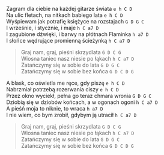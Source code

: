 Zagram dla ciebie na każdej gitarze świata            `e h C D`  
Na ulic fletach, na nitkach babiego lata             `e h C D`  
Wyśpiewam jak potrafię księżyce na rozstajach         `G D G C`  
I wrześnie, i stycznie, i maje                        `h C a7 D`  
I zagubione dźwięki, i barwy na płótnach Flaminka     `h a7 D`  
I słońce wędrujące promienną ścieżynką                `h C a7 D`  

>Graj nam, graj, pieśni skrzydlata                     `G D C G`  
>Wiosna taniec nasz niesie po łąkach                   `h C a7 D`  
>Zatańczymy się w sobie do lata                        `G D G C`  
>Zatańczymy się w sobie bez końca                      `G D C D G`  

A blask, co oświetla me ręce, gdy piszę             `e h C D`  
Nabrzmiał potrzebą rozerwania ciszy             `e h C D`  
Przez okno wyciekł, pełna go teraz chmara wronia           `G D G C`  
Dziobią się w dziobów końcach, a w ogonach ogoni              `h C a7 D`  
A pieśń moja to niknie, to wraca      `h a7 D`  
I nie wiem, co bym zrobił, gdybym ją utracił                  `h C a7 D`  

>Graj nam, graj, pieśni skrzydlata                     `G D C G`  
>Wiosna taniec nasz niesie po łąkach                   `h C a7 D`  
>Zatańczymy się w sobie do lata                        `G D G C`  
>Zatańczymy się w sobie bez końca                      `G D C D G`  
